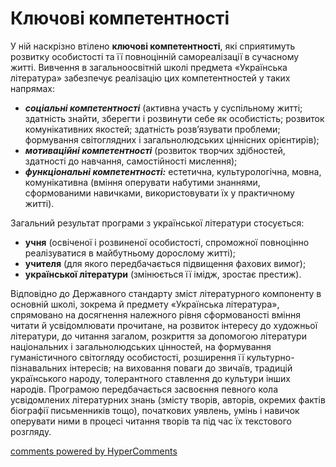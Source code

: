 <div id="hypercomments_widget" class="js-hypercomments-widget invisible"></div>

Ключові компетентності
=============================================

У ній наскрізно втілено **ключові компетентності**, які сприятимуть розвитку особистості та її повноцінній самореалізації в сучасному житті. Вивчення в загальноосвітній школі предмета «Українська література» забезпечує реалізацію цих компетентностей у таких напрямах: 
<ul>
<li><b><i>соціальні компетентності</i></b> (активна участь у суспільному житті; здатність знайти, зберегти і розвинути себе як особистість; розвиток комунікативних якостей; здатність розв’язувати проблеми; формування світоглядних і загальнолюдських ціннісних орієнтирів);</li> 
<li><b><i>мотиваційні компетентності</i></b> (розвиток творчих здібностей, здатності до навчання, самостійності мислення);</li>
<li><b><i>функціональні компетентності:</i></b> естетична, культурологічна, мовна, комунікативна (вміння оперувати набутими знаннями, сформованими навичками, використовувати їх у практичному житті). </li>
</ul>

Загальний результат програми з української літератури стосується: 
<ul>
<li><b>учня</b> (освіченої і розвиненої особистості, спроможної повноцінно реалізуватися в майбутньому дорослому житті); </li> 
<li><b>учителя</b> (для якого передбачається підвищення фахових вимог); </li> 
<li><b>української літератури</b> (змінюється її імідж, зростає престиж). </li> 
</ul>

Відповідно до Державного стандарту зміст літературного компоненту в основній школі, зокрема й предмету «Українська література», спрямовано на досягнення належного рівня сформованості вміння читати й усвідомлювати прочитане, на розвиток інтересу до художньої літератури, до читання загалом, розкриття за допомогою літератури національних і загальнолюдських цінностей, на формування гуманістичного світогляду особистості, розширення її культурно-пізнавальних інтересів; на виховання поваги до звичаїв, традицій українського народу, толерантного ставлення до культури інших народів. Програмою передбачається засвоєння певного кола усвідомлених літературних знань (змісту творів, авторів, окремих фактів біографії письменників тощо), початкових уявлень, умінь і навичок оперувати ними в процесі читання творів та під час їх текстового розгляду. 


<div class="js-hypercomments-container">
<a href="http://hypercomments.com" class="hc-link" title="comments widget">comments powered by HyperComments</a>
</div>